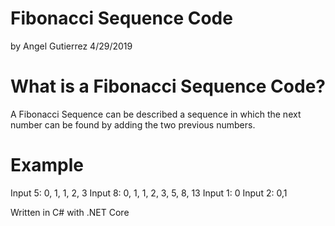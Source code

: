 # Fibonacci Sequence Code
  by Angel Gutierrez 4/29/2019

# What is a Fibonacci Sequence Code?
  A Fibonacci Sequence can be described a sequence in which
  the next number can be found by adding the two previous numbers.
  
 # Example
 Input 5: 0, 1, 1, 2, 3
 Input 8: 0, 1, 1, 2, 3, 5, 8, 13
 Input 1: 0
 Input 2: 0,1
 
 Written in C# with .NET Core
